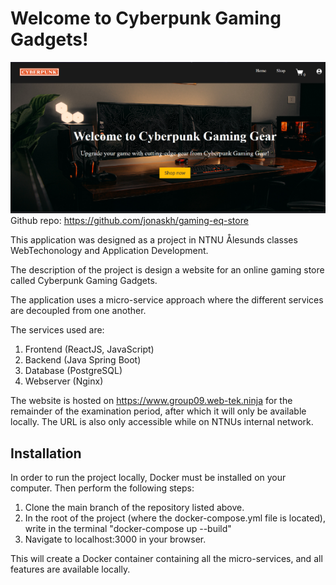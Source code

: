 # Welcome to Cyberpunk Gaming Gadgets!

![img.png](img.png)
Github repo: https://github.com/jonaskh/gaming-eq-store

This application was designed as a project in NTNU Ålesunds classes WebTechonology and Application Development.

The description of the project is design a website for an online gaming store called Cyberpunk Gaming Gadgets.

The application uses a micro-service approach where the
different services are decoupled from one another.

The services used are:

1. Frontend (ReactJS, JavaScript)
2. Backend (Java Spring Boot)
3. Database (PostgreSQL)
4. Webserver (Nginx)


The website is hosted on https://www.group09.web-tek.ninja for the remainder of the
examination period, after which it will only be available locally. The URL is also only accessible while on NTNUs internal network.

## Installation
In order to run the project locally, Docker must be installed on your computer. Then perform the following steps:

1. Clone the main branch of the repository listed above.
2. In the root of the project (where the docker-compose.yml file is located), write in the terminal
   "docker-compose up --build"
3. Navigate to localhost:3000 in your browser.

This will create a Docker container containing all the micro-services, and all features are available locally.